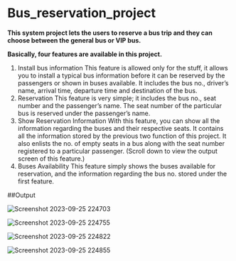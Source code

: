 # Bus_reservation_project

**This system project lets the users to reserve a bus trip and they can choose between the general bus or VIP bus.**

**Basically, four features are available in this project.**

1.	Install bus information
   This feature is allowed only for the stuff, it allows you to install a typical bus information before it can be reserved by the passengers or shown in buses available. It includes the bus no., driver’s name, arrival time, departure time and destination of the bus.
1. 	Reservation
   This feature is very simple; it includes the bus no., seat number and the passenger’s name. The seat number of the particular bus is reserved under the passenger’s name.
1. 	Show Reservation Information
   With this feature, you can show all the information regarding the buses and their respective seats. It contains all the information stored by the previous two function of this project. It also enlists the no. of empty seats in a bus along with the seat number registered to a particular passenger. (Scroll down to view the output screen of this feature.)
1. 	Buses Availability
   This feature simply shows the buses available for reservation, and the information regarding the bus no. stored under the first feature.


##Output

![Screenshot 2023-09-25 224703](https://github.com/khaledkamr/Bus_reservation_project/assets/94804298/ce6c072c-c041-431d-8f90-211768f08601)

![Screenshot 2023-09-25 224755](https://github.com/khaledkamr/Bus_reservation_project/assets/94804298/e910edf3-f7a3-4293-b8fa-e06b6a9d4e1a)

![Screenshot 2023-09-25 224822](https://github.com/khaledkamr/Bus_reservation_project/assets/94804298/86dd35f2-e4dc-4f38-999e-e056f5521010)

![Screenshot 2023-09-25 224855](https://github.com/khaledkamr/Bus_reservation_project/assets/94804298/b9ba03ce-6b34-4f86-9723-c117a7291fcd)


